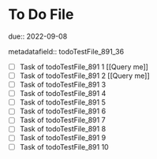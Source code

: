 # To Do File

due:: 2022-09-08

metadatafield:: todoTestFile_891_36

- [ ] Task of todoTestFile_891 1 [[Query me]]
- [ ] Task of todoTestFile_891 2 [[Query me]]
- [ ] Task of todoTestFile_891 3
- [ ] Task of todoTestFile_891 4
- [ ] Task of todoTestFile_891 5
- [ ] Task of todoTestFile_891 6
- [ ] Task of todoTestFile_891 7
- [ ] Task of todoTestFile_891 8
- [ ] Task of todoTestFile_891 9
- [ ] Task of todoTestFile_891 10